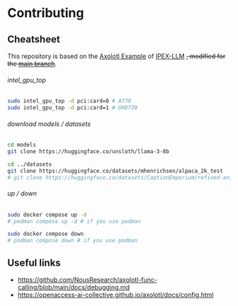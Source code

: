 # Contributing

## Cheatsheet

This repository is based on the
[Axolotl Example](https://github.com/intel-analytics/ipex-llm/blob/main/python/llm/example/GPU/LLM-Finetuning/axolotl)
of [IPEX-LLM](https://github.com/intel-analytics/ipex-llm) ~~, modified for the
[main branch](https://github.com/OpenAccess-AI-Collective/axolotl)~~.

###### intel_gpu_top

```bash
sudo intel_gpu_top -d pci:card=0 # A770
sudo intel_gpu_top -d pci:card=1 # UHD730
```

###### download models / datasets

```bash
cd models
git clone https://huggingface.co/unsloth/llama-3-8b

cd ../datasets
git clone https://huggingface.co/datasets/mhenrichsen/alpaca_2k_test
# git clone https://huggingface.co/datasets/CaptionEmporium/refined-anime-instruct-en-641k
```

###### up / down

```bash
sudo docker compose up -d
# podman compose up -d # if you use podman

sudo docker compose down
# podman compose down # if you use podman
```

## Useful links

- https://github.com/NousResearch/axolotl-func-calling/blob/main/docs/debugging.md
- https://openaccess-ai-collective.github.io/axolotl/docs/config.html
